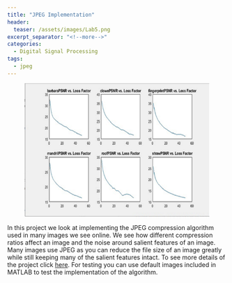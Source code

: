 ```yaml
---
title: "JPEG Implementation"
header:
  teaser: /assets/images/Lab5.png
excerpt_separator: "<!--more-->"
categories:
  - Digital Signal Processing
tags:
  - jpeg
---
```


<figure>
	<a href="/assets/images/Lab5.png"><img src="/assets/images/Lab5.png"></a>
</figure>

In this project we look at implementing the JPEG compression algorithm used in many images we see online. We see how different compression ratios affect an image and the noise around salient features of an image. Many images use JPEG as you can reduce the file size of an image greatly while still keeping many of the salient features intact. To see more details of the project click <a href="http://boulderpogoraids.tk/Tao_Jesse_Lab5">here</a>. For testing you can use default images included in MATLAB to test the implementation of the algorithm. 
